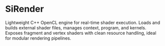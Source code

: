 # SiRender
Lightweight C++ OpenCL engine for real-time shader execution. Loads and builds external shader files, manages context, program, and kernels. Exposes fragment and vertex shaders with clean resource handling, ideal for modular rendering pipelines.
